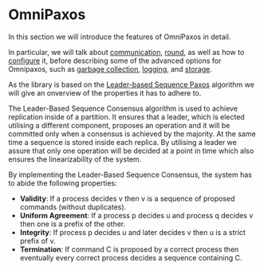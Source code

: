 # OmniPaxos

In this section we will introduce the features of OmniPaxos in detail.

In particular, we will talk about [communication](communication.md), [round](round.md), as well as how to [configure](configuration.md) it, before describing some of the advanced options for Omnipaxos, such as [garbage collection](garbage-collection.md), [logging](logging.md), and [storage](storage.md).

As the library is based on the [Leader-based Sequence Paxos](https://arxiv.org/pdf/2008.13456.pdf) algorithm we will give an onverview of the properties it has to adhere to.

The Leader-Based Sequence Consensus algorithm is used to achieve replication inside of a partition. It ensures that a leader, which is elected utilising a different component, proposes an operation and it will be committed only when a consensus is achieved by the majority. At the same time a sequence is stored inside each replica. By utilising a leader we assure that only one operation will be decided at a point in time which also ensures the linearizability of the system.

By implementing the Leader-Based Sequence Consensus, the system has to abide the following properties:

- **Validity**: If a process decides v then v is a sequence of proposed commands (without duplicates).
- **Uniform Agreement**: If a process p decides u and process q decides v then one is a prefix of the other.
- **Integrity**: If process p decides u and later decides v then u is a strict prefix of v.
- **Termination**: If command C is proposed by a correct process then eventually every correct process decides a sequence containing C.
